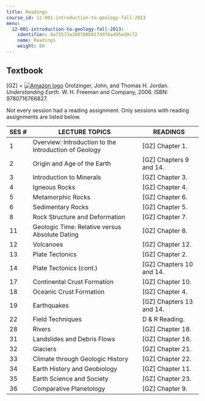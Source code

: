 ```yaml
---
title: Readings
course_id: 12-001-introduction-to-geology-fall-2013
menu:
  12-001-introduction-to-geology-fall-2013:
    identifier: 4a73573a388780b627ddf6ad95ed8c72
    name: Readings
    weight: 80
---
```

Textbook
--------

\[GZ\] = [![Amazon logo](/images/a_logo_17.gif)](http://www.amazon.com/exec/obidos/ASIN/0716766825/ref=nosim/mitopencourse-20) Grotzinger, ﻿John, and Thomas H. Jordan. _Understanding Earth_. W. H. Freeman and Company, 2006. ISBN: 9780716766827.﻿

Not every session had a reading assignment. Only sessions with reading assignments are listed below.

| SES # | LECTURE TOPICS | READINGS |
| --- | --- | --- |
| 1 | Overview: Introduction to the Introduction of Geology | \[GZ\] Chapter 1. |
| 2 | Origin and Age of the Earth | \[GZ\] Chapters 9 and 14. |
| 3 | Introduction to Minerals | \[GZ\] Chapter 3. |
| 4 | Igneous Rocks | \[GZ\] Chapter 4. |
| 5 | Metamorphic Rocks | \[GZ\] Chapter 6. |
| 6 | Sedimentary Rocks | \[GZ\] Chapter 5. |
| 8 | Rock Structure and Deformation | \[GZ\] Chapter 7. |
| 11 | Geologic Time: Relative versus Absolute Dating | \[GZ\] Chapter 8. |
| 12 | Volcanoes | \[GZ\] Chapter 12. |
| 13 | Plate Tectonics | \[GZ\] Chapter 2. |
| 14 | Plate Tectonics (cont.) | \[GZ\] Chapters 10 and 14. |
| 17 | Continental Crust Formation | \[GZ\] Chapter 10. |
| 18 | Oceanic Crust Formation | \[GZ\] Chapter 4. |
| 19 | Earthquakes | \[GZ\] Chapters 13 and 14. |
| 22 | Field Techniques | D & R Reading. |
| 28 | Rivers | \[GZ\] Chapter 18. |
| 31 | Landslides and Debris Flows | \[GZ\] Chapter 16. |
| 32 | Glaciers | \[GZ\] Chapter 21. |
| 33 | Climate through Geologic History | \[GZ\] Chapter 22. |
| 34 | Earth History and Geobiology | \[GZ\] Chapter 11. |
| 35 | Earth Science and Society | \[GZ\] Chapter 23. |
| 36 | Comparative Planetology | \[GZ\] Chapter 9.